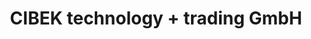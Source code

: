 ---
title: "CIBEK technology + trading GmbH"
url: /limburgerhof/cibek-technology-trading-gmbh/
shop: Allgemein
---